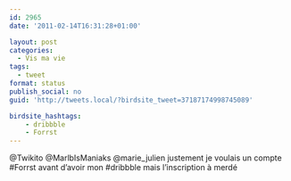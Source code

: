 ```yaml
---
id: 2965
date: '2011-02-14T16:31:28+01:00'

layout: post
categories:
  - Vis ma vie
tags:
  - tweet
format: status
publish_social: no
guid: 'http://tweets.local/?birdsite_tweet=37187174998745089'

birdsite_hashtags:
    - dribbble
    - Forrst
---
```


@Twikito @MarlbIsManiaks @marie\_julien justement je voulais un compte #Forrst avant d’avoir mon #dribbble mais l’inscription à merdé